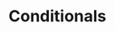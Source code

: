 
# Conditionals

```{doxygendefine} CORE_PP_BOOL
```

```{doxygendefine} CORE_PP_NOT
```

```{doxygendefine} CORE_PP_IF
```

```{doxygendefine} CORE_PP_IF_ELSE
```
